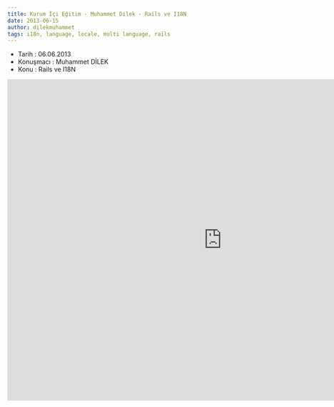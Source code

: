 ```yaml
---
title: Kurum İçi Eğitim - Muhammet Dilek - Rails ve I18N
date: 2013-06-15
author: dilekmuhammet
tags: i18n, language, locale, multi language, rails
---
```


*   Tarih : 06.06.2013
*   Konuşmacı : Muhammet DİLEK
*   Konu : Rails ve I18N

<iframe width="960" height="720" src="http://www.youtube.com/embed/gJbYlUSqWeo" frameborder="0" allowfullscreen></iframe>
